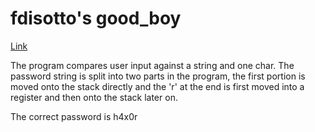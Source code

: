# fdisotto's good\_boy
[Link](https://crackmes.one/crackme/669a714890c4c2830c820bc0)

The program compares user input against a string and one char. The password string is split into two parts in the program, the first portion is moved onto the stack directly and the 'r' at the end is first moved into a register and then onto the stack later on.

The correct password is h4x0r
